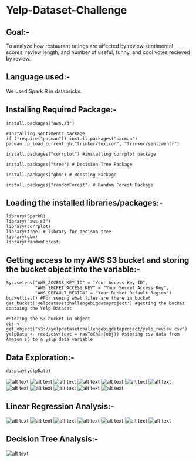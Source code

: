 # Yelp-Dataset-Challenge

## Goal:-
To analyze how restaurant ratings are affected by review sentimental scores, review length, and number of useful, funny, and cool votes recieved by review.

## Language used:-
We used Spark R in databricks.

## Installing Required Package:-

```
install.packages("aws.s3")

#Installing sentimentr package
if (!require("pacman")) install.packages("pacman")
pacman::p_load_current_gh("trinker/lexicon", "trinker/sentimentr")

install.packages("corrplot") #installing corrplot package

install.packages("tree") # Decision Tree Package

install.packages("gbm") # Boosting Package

install.packages("randomForest") # Random Forest Package

```

## Loading the installed libraries/packages:-

```
library(SparkR)
library("aws.s3")
library(corrplot)
library(tree) # library for decison tree
library(gbm)
library(randomForest)
```

## Getting access to my AWS S3 bucket and storing the bucket object into the variable:-
```
Sys.setenv("AWS_ACCESS_KEY_ID" = "Your Access Key ID",
           "AWS_SECRET_ACCESS_KEY" = "Your Secret Access Key",
           "AWS_DEFAULT_REGION" = "Your Bucket Default Region")
bucketlist() #For seeing what files are there in bucket
get_bucket('yelpdatasetchallengebigdataproject') #getting the bucket containg the Yelp Dataset

#Storing the S3 bucket in object
obj <- get_object("s3://yelpdatasetchallengebigdataproject/yelp_review.csv")
yelpData <- read.csv(text = rawToChar(obj)) #storing csv data from Amazon s3 to a yelp data variable
```

## Data Exploration:-
```
display(yelpData)
```
![alt text](https://github.com/AkshayRameshAppDEV/Yelp-Dataset-Challenge/blob/master/Big%20Data%20Pics/1.PNG)
![alt text](https://github.com/AkshayRameshAppDEV/Yelp-Dataset-Challenge/blob/master/Big%20Data%20Pics/2.PNG)
![alt text](https://github.com/AkshayRameshAppDEV/Yelp-Dataset-Challenge/blob/master/Big%20Data%20Pics/3.PNG)
![alt text](https://github.com/AkshayRameshAppDEV/Yelp-Dataset-Challenge/blob/master/Big%20Data%20Pics/4.PNG)
![alt text](https://github.com/AkshayRameshAppDEV/Yelp-Dataset-Challenge/blob/master/Big%20Data%20Pics/5.PNG)
![alt text](https://github.com/AkshayRameshAppDEV/Yelp-Dataset-Challenge/blob/master/Big%20Data%20Pics/6.PNG)
![alt text](https://github.com/AkshayRameshAppDEV/Yelp-Dataset-Challenge/blob/master/Big%20Data%20Pics/7.PNG)
![alt text](https://github.com/AkshayRameshAppDEV/Yelp-Dataset-Challenge/blob/master/Big%20Data%20Pics/8.PNG)
![alt text](https://github.com/AkshayRameshAppDEV/Yelp-Dataset-Challenge/blob/master/Big%20Data%20Pics/9.PNG)
![alt text](https://github.com/AkshayRameshAppDEV/Yelp-Dataset-Challenge/blob/master/Big%20Data%20Pics/10.PNG)
![alt text](https://github.com/AkshayRameshAppDEV/Yelp-Dataset-Challenge/blob/master/Big%20Data%20Pics/11.PNG)
![alt text](https://github.com/AkshayRameshAppDEV/Yelp-Dataset-Challenge/blob/master/Big%20Data%20Pics/12.PNG)

## Linear Regression Analysis:-
![alt text](https://github.com/AkshayRameshAppDEV/Yelp-Dataset-Challenge/blob/master/Big%20Data%20Pics/13.PNG)
![alt text](https://github.com/AkshayRameshAppDEV/Yelp-Dataset-Challenge/blob/master/Big%20Data%20Pics/14.PNG)
![alt text](https://github.com/AkshayRameshAppDEV/Yelp-Dataset-Challenge/blob/master/Big%20Data%20Pics/15.PNG)
![alt text](https://github.com/AkshayRameshAppDEV/Yelp-Dataset-Challenge/blob/master/Big%20Data%20Pics/16.PNG)
![alt text](https://github.com/AkshayRameshAppDEV/Yelp-Dataset-Challenge/blob/master/Big%20Data%20Pics/17.PNG)
![alt text](https://github.com/AkshayRameshAppDEV/Yelp-Dataset-Challenge/blob/master/Big%20Data%20Pics/18.PNG)
![alt text](https://github.com/AkshayRameshAppDEV/Yelp-Dataset-Challenge/blob/master/Big%20Data%20Pics/19.PNG)

## Decision Tree Analysis:-
![alt text](https://github.com/AkshayRameshAppDEV/Yelp-Dataset-Challenge/blob/master/Big%20Data%20Pics/20.PNG)














